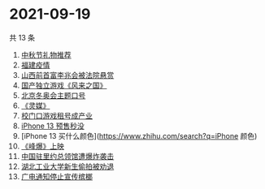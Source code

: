 # 2021-09-19

共 13 条

<!-- BEGIN -->
<!-- 最后更新时间 Sun Sep 19 2021 05:10:42 GMT+0800 (China Standard Time) -->

1. [中秋节礼物推荐](https://www.zhihu.com/search?q=中秋节礼物)
1. [福建疫情](https://www.zhihu.com/search?q=福建疫情)
1. [山西前首富李兆会被法院悬赏](https://www.zhihu.com/search?q=李兆会)
1. [国产独立游戏《风来之国》](https://www.zhihu.com/search?q=风来之国)
1. [北京冬奥会主题口号](https://www.zhihu.com/search?q=北京冬奥会)
1. [《灵媒》](https://www.zhihu.com/search?q=灵媒)
1. [校门口游戏租号成产业](https://www.zhihu.com/search?q=租号)
1. [iPhone 13 预售秒没](https://www.zhihu.com/search?q=iPhone13)
1. [iPhone 13 买什么颜色](https://www.zhihu.com/search?q=iPhone 颜色)
1. [《峰爆》上映](https://www.zhihu.com/search?q=峰爆)
1. [中国驻里约总领馆遭爆炸袭击](https://www.zhihu.com/search?q=里约总领馆)
1. [湖北工业大学新生偷拍被劝退](https://www.zhihu.com/search?q=湖北工业大学)
1. [广电通知停止宣传槟榔](https://www.zhihu.com/search?q=槟榔)

<!-- END -->

